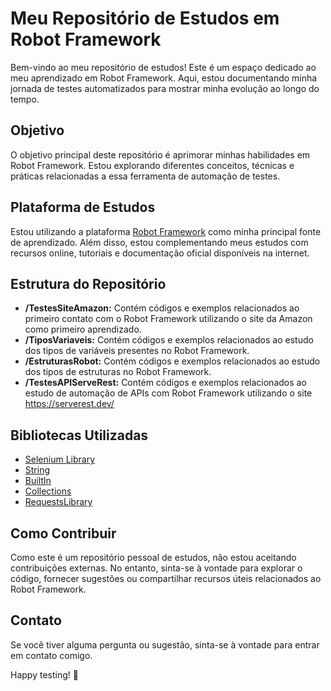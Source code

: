 # Meu Repositório de Estudos em Robot Framework

Bem-vindo ao meu repositório de estudos! Este é um espaço dedicado ao meu aprendizado em Robot Framework. Aqui, estou documentando minha jornada de testes automatizados para mostrar minha evolução ao longo do tempo.

## Objetivo

O objetivo principal deste repositório é aprimorar minhas habilidades em Robot Framework. Estou explorando diferentes conceitos, técnicas e práticas relacionadas a essa ferramenta de automação de testes.

## Plataforma de Estudos

Estou utilizando a plataforma [Robot Framework](https://robotframework.org/) como minha principal fonte de aprendizado. Além disso, estou complementando meus estudos com recursos online, tutoriais e documentação oficial disponíveis na internet.

## Estrutura do Repositório

- **/TestesSiteAmazon:** Contém códigos e exemplos relacionados ao primeiro contato com o Robot Framework utilizando o site da Amazon como primeiro aprendizado.
- **/TiposVariaveis:** Contém códigos e exemplos relacionados ao estudo dos tipos de variáveis presentes no Robot Framework.
- **/EstruturasRobot:** Contém códigos e exemplos relacionados ao estudo dos tipos de estruturas no Robot Framework.
- **/TestesAPIServeRest:** Contém códigos e exemplos relacionados ao estudo de automação de APIs com Robot Framework utilizando o site https://serverest.dev/

## Bibliotecas Utilizadas

- [Selenium Library](https://github.com/robotframework/SeleniumLibrary/)
- [String](https://robotframework.org/robotframework/latest/libraries/String.html)
- [BuiltIn](https://robotframework.org/robotframework/latest/libraries/BuiltIn.html)
- [Collections](https://robotframework.org/robotframework/latest/libraries/Collections.html)
- [RequestsLibrary](https://github.com/MarketSquare/robotframework-requests)

## Como Contribuir

Como este é um repositório pessoal de estudos, não estou aceitando contribuições externas. No entanto, sinta-se à vontade para explorar o código, fornecer sugestões ou compartilhar recursos úteis relacionados ao Robot Framework.

## Contato

Se você tiver alguma pergunta ou sugestão, sinta-se à vontade para entrar em contato comigo.

Happy testing! 🤖